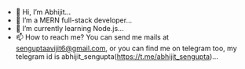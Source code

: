 - 👋 Hi, I’m Abhijit...
- 👀 I’m a MERN full-stack developer...
- 🌱 I’m currently learning Node.js...
- 📫 How to reach me? You can send me mails at senguptaavijit6@gmail.com, or you can find me on telegram too, my telegram id is abhijit_sengupta(https://t.me/abhijit_sengupta)...

<!---
senguptaavijit6/senguptaavijit6 is a ✨ special ✨ repository because its `README.md` (this file) appears on your GitHub profile.
You can click the Preview link to take a look at your changes.
--->

